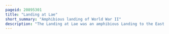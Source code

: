 ```yaml
---
pageid: 20895301
title: "Landing at Lae"
short_summary: "Amphibious landing of World War II"
description: "The Landing at Lae was an amphibious Landing to the East of Lae and then the subsequent Advance in the City during the salamaualae Campaign of World War Ii. Part of Operation Postern to capture the japanese Base in lae the Landing was undertaken by australian Troops from the 9th Division between 4 and 6 September 1943 supported by us naval Forces from the Vii amphibious Force. The first major amphibious Operation of the australian Army since the failed Gallipoli Campaign the Australians invested a significant Amount of Effort into the Planning of the Operation."
---
```

